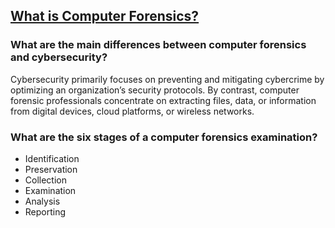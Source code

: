 ## [What is Computer Forensics?](https://www.wgu.edu/blog/computer-forensics2004.html)

### What are the main differences between computer forensics and cybersecurity?
Cybersecurity primarily focuses on preventing and mitigating cybercrime by optimizing an organization’s security protocols. By contrast, computer forensic professionals concentrate on extracting files, data, or information from digital devices, cloud platforms, or wireless networks.
### What are the six stages of a computer forensics examination?
* Identification
* Preservation
* Collection
* Examination
* Analysis
* Reporting
